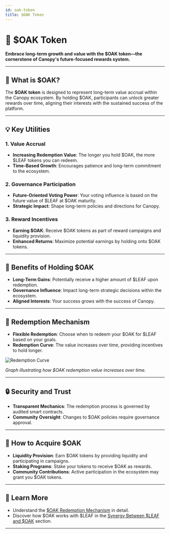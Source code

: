 ```yaml
---
id: oak-token
title: $OAK Token
---
```


# 🌳 $OAK Token

**Embrace long-term growth and value with the $OAK token—the cornerstone of Canopy's future-focused rewards system.**

---

## 🌟 **What is $OAK?**

The **$OAK token** is designed to represent long-term value accrual within the Canopy ecosystem. By holding $OAK, participants can unlock greater rewards over time, aligning their interests with the sustained success of the platform.

---

## 💡 **Key Utilities**

### **1. Value Accrual**

- **Increasing Redemption Value**: The longer you hold $OAK, the more $LEAF tokens you can redeem.
- **Time-Based Growth**: Encourages patience and long-term commitment to the ecosystem.

### **2. Governance Participation**

- **Future-Oriented Voting Power**: Your voting influence is based on the future value of $LEAF at $OAK maturity.
- **Strategic Impact**: Shape long-term policies and directions for Canopy.

### **3. Reward Incentives**

- **Earning $OAK**: Receive $OAK tokens as part of reward campaigns and liquidity provision.
- **Enhanced Returns**: Maximize potential earnings by holding onto $OAK tokens.

---

## 🚀 **Benefits of Holding $OAK**

- **Long-Term Gains**: Potentially receive a higher amount of $LEAF upon redemption.
- **Governance Influence**: Impact long-term strategic decisions within the ecosystem.
- **Aligned Interests**: Your success grows with the success of Canopy.

---

## 🔄 **Redemption Mechanism**

- **Flexible Redemption**: Choose when to redeem your $OAK for $LEAF based on your goals.
- **Redemption Curve**: The value increases over time, providing incentives to hold longer.

![Redemption Curve](../assets/images/oak-redemption-curve.png)

*Graph illustrating how $OAK redemption value increases over time.*

---

## 🔒 **Security and Trust**

- **Transparent Mechanics**: The redemption process is governed by audited smart contracts.
- **Community Oversight**: Changes to $OAK policies require governance approval.

---

## 🎯 **How to Acquire $OAK**

- **Liquidity Provision**: Earn $OAK tokens by providing liquidity and participating in campaigns.
- **Staking Programs**: Stake your tokens to receive $OAK as rewards.
- **Community Contributions**: Active participation in the ecosystem may grant you $OAK tokens.

---

## 📖 **Learn More**

- Understand the [\$OAK Redemption Mechanism](../key-features/oak-redemption-mechanism.md) in detail.
- Discover how $OAK works with $LEAF in the [Synergy Between $LEAF and $OAK](synergy-between-leaf-and-oak.md) section.

---
